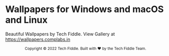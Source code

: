 # Wallpapers for Windows and macOS and Linux

Beautiful Wallpapers by Tech Fiddle. View Gallery at https://wallpapers.complabs.in

<footer>
<p align="center" style="font-size: smaller;">
Copyright © 2022 Tech FIddle. Built with ❤️ by the Tech Fiddle Team.
</p>
</footer>

